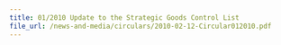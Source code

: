 ```yaml
---
title: 01/2010 Update to the Strategic Goods Control List
file_url: /news-and-media/circulars/2010-02-12-Circular012010.pdf
---
```

